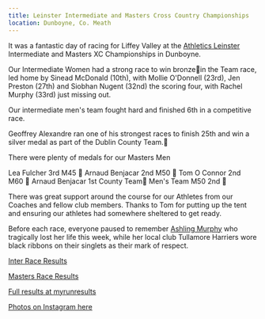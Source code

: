 ```yaml
---
title: Leinster Intermediate and Masters Cross Country Championships
location: Dunboyne, Co. Meath
---
```


It was a fantastic day of racing for Liffey Valley at the <a href="https://www.instagram.com/athleticsleinster/" target="_blank" rel="noopener noreferrer">Athletics Leinster</a> Intermediate and Masters XC Championships in Dunboyne.

Our Intermediate Women had a strong race to win bronze🥉in the Team race, led home by Sinead McDonald (10th), with Mollie O'Donnell (23rd), Jen Preston (27th) and Siobhan Nugent (32nd) the scoring four, with Rachel Murphy (33rd) just missing out.

Our intermediate men's team fought hard and finished 6th in a competitive race. 

Geoffrey Alexandre ran one of his strongest races to finish 25th and win a silver medal as part of the Dublin County Team.🥈

There were plenty of medals for our Masters Men

Lea Fulcher 3rd M45 🥉
Arnaud Benjacar 2nd M50 🥈
Tom O Connor 2nd M60 🥈
Arnaud Benjacar 1st County Team🥇
Men's Team M50 2nd 🥈

There was great support around the course for our Athletes from our Coaches and fellow club members. Thanks to Tom for putting up the tent and ensuring our athletes had somewhere sheltered to get ready.

Before each race, everyone paused to remember <a href="https://liffeyvalleyac.com/news/2022/01/14/condolences-ashling-murphy/">Ashling Murphy</a> who tragically lost her life this week, while her local club Tullamore Harriers wore black ribbons on their singlets as their mark of respect. 

<a href="/races/2022-01-15-Leinster-Inter-XC/" target="_blank" rel="noopener noreferrer">Inter Race Results</a>

<a href="/races/2022-01-15-Leinster-Masters-XC/" target="_blank" rel="noopener noreferrer">Masters Race Results</a>

<a href="https://www.myrunresults.com/events/athletics_leinster_master_and_inter_xc_2022/4305/results" target="_blank" rel="noopener noreferrer">Full results at myrunresults</a>

<a href="https://www.instagram.com/p/CYySV3vM4JV/?utm_source=ig_web_copy_link" target="_blank" rel="noopener noreferrer">Photos on Instagram here</a>
